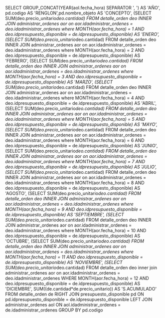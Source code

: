 SELECT GROUP_CONCAT(YEAR(aol.fecha_hora) SEPARATOR ', ') AS 'AÑO', pd.codigo AS 'RENGLON',pd.nombre_objeto AS 'CONCEPTO',
(SELECT SUM(deo.precio_unitario*deo.cantidad) FROM detalle_orden deo INNER JOIN administrar_ordenes aor on aor.idadministrar_ordenes = deo.idadministrar_ordenes
where MONTH(aor.fecha_hora) = 1 AND deo.idpresupuesto_disponible = de.idpresupuesto_disponible) AS 'ENERO',
(SELECT SUM(deo.precio_unitario*deo.cantidad) FROM detalle_orden deo INNER JOIN administrar_ordenes aor on aor.idadministrar_ordenes = deo.idadministrar_ordenes
where MONTH(aor.fecha_hora) = 2 AND deo.idpresupuesto_disponible = de.idpresupuesto_disponible) AS 'FEBRERO',
(SELECT SUM(deo.precio_unitario*deo.cantidad) FROM detalle_orden deo INNER JOIN administrar_ordenes aor on aor.idadministrar_ordenes = deo.idadministrar_ordenes
where MONTH(aor.fecha_hora) = 3 AND deo.idpresupuesto_disponible = de.idpresupuesto_disponible) AS 'MARZO',
(SELECT SUM(deo.precio_unitario*deo.cantidad) FROM detalle_orden deo INNER JOIN administrar_ordenes aor on aor.idadministrar_ordenes = deo.idadministrar_ordenes
where MONTH(aor.fecha_hora) = 4 AND deo.idpresupuesto_disponible = de.idpresupuesto_disponible) AS 'ABRIL',
(SELECT SUM(deo.precio_unitario*deo.cantidad) FROM detalle_orden deo INNER JOIN administrar_ordenes aor on aor.idadministrar_ordenes = deo.idadministrar_ordenes
where MONTH(aor.fecha_hora) = 5 AND deo.idpresupuesto_disponible = de.idpresupuesto_disponible) AS 'MAYO',
(SELECT SUM(deo.precio_unitario*deo.cantidad) FROM detalle_orden deo INNER JOIN administrar_ordenes aor on aor.idadministrar_ordenes = deo.idadministrar_ordenes
where MONTH(aor.fecha_hora) = 6 AND deo.idpresupuesto_disponible = de.idpresupuesto_disponible) AS 'JUNIO',
(SELECT SUM(deo.precio_unitario*deo.cantidad) FROM detalle_orden deo INNER JOIN administrar_ordenes aor on aor.idadministrar_ordenes = deo.idadministrar_ordenes
where MONTH(aor.fecha_hora) = 7 AND deo.idpresupuesto_disponible = de.idpresupuesto_disponible) AS 'JULIO',
(SELECT SUM(deo.precio_unitario*deo.cantidad) FROM detalle_orden deo INNER JOIN administrar_ordenes aor on aor.idadministrar_ordenes = deo.idadministrar_ordenes
where MONTH(aor.fecha_hora) = 8 AND deo.idpresupuesto_disponible = de.idpresupuesto_disponible) AS 'AGOSTO',
(SELECT SUM(deo.precio_unitario*deo.cantidad) FROM detalle_orden deo INNER JOIN administrar_ordenes aor on aor.idadministrar_ordenes = deo.idadministrar_ordenes
where MONTH(aor.fecha_hora) = 9 AND deo.idpresupuesto_disponible = de.idpresupuesto_disponible) AS 'SEPTIEMBRE',
(SELECT SUM(deo.precio_unitario*deo.cantidad) FROM detalle_orden deo INNER JOIN administrar_ordenes aor on aor.idadministrar_ordenes = deo.idadministrar_ordenes
where MONTH(aor.fecha_hora) = 10 AND deo.idpresupuesto_disponible = de.idpresupuesto_disponible) AS 'OCTUBRE',
(SELECT SUM(deo.precio_unitario*deo.cantidad) FROM detalle_orden deo INNER JOIN administrar_ordenes aor on aor.idadministrar_ordenes = deo.idadministrar_ordenes
where MONTH(aor.fecha_hora) = 11 AND deo.idpresupuesto_disponible = de.idpresupuesto_disponible) AS 'NOVIEMBRE',
(SELECT SUM(deo.precio_unitario*deo.cantidad) FROM detalle_orden deo inner join administrar_ordenes aor on aor.idadministrar_ordenes = deo.idadministrar_ordenes
WHERE MONTH(aor.fecha_hora) = 12 AND deo.idpresupuesto_disponible = de.idpresupuesto_disponible) AS 'DICIEMBRE',
SUM((de.cantidad*de.precio_unitario)) AS 'S.ACUMULADO'
FROM detalle_orden de
RIGHT JOIN presupuesto_disponible pd
ON pd.idpresupuesto_disponible = de.idpresupuesto_disponible
LEFT JOIN administrar_ordenes aol ON aol.idadministrar_ordenes = de.idadministrar_ordenes
GROUP BY pd.codigo
